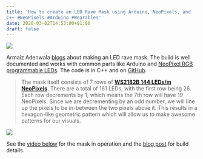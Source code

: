 ```yaml
---
title: 'How to create an LED Rave Mask using Arduino, NeoPixels, and
C++ #NeoPixels #Arduino #Wearables'
date: 2020-03-02T14:53:00+01:00
draft: false
---
```


![](https://cdn-blog.adafruit.com/uploads/2020/03/untitled-1.jpg)

Armaiz Adenwala [blogs](https://armaizadenwala.com/blog/how-to-create-a-led-rave-mask-using-arduino/) about making an LED rave mask. The build is well documented and works with common parts like Arduino and [NeoPixel RGB programmable LEDs](https://www.adafruit.com/category/168). The code is in C++ and on [GitHub](https://github.com/ArmaizAdenwala/arduino-led-mask).

> The mask itself consists of 7 rows of [**WS2182B 144 LEDs/m NeoPixels**](https://www.adafruit.com/product/1506). There are a total of 161 LEDs, with the first row being 26. Each row decrements by 1, which means the 7th row will have 19 NeoPixels. Since we are decrementing by an odd number, we will line up the pixels to be in-between the two pixels above it. This results in a hexagon-like geometric pattern which will allow us to make awesome patterns for our visuals.

![](https://armaizadenwala.com/static/arduino_led_rave_mask-cbcb9a94a3265c77dae8108b8c000073.png)

See the [video below](https://youtu.be/-JsS84euiK8) for the mask in operation and the [blog post](https://armaizadenwala.com/blog/how-to-create-a-led-rave-mask-using-arduino/) for build details.